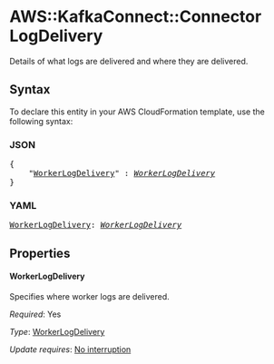 # AWS::KafkaConnect::Connector LogDelivery

Details of what logs are delivered and where they are delivered.

## Syntax

To declare this entity in your AWS CloudFormation template, use the following syntax:

### JSON

<pre>
{
    "<a href="#workerlogdelivery" title="WorkerLogDelivery">WorkerLogDelivery</a>" : <i><a href="workerlogdelivery.md">WorkerLogDelivery</a></i>
}
</pre>

### YAML

<pre>
<a href="#workerlogdelivery" title="WorkerLogDelivery">WorkerLogDelivery</a>: <i><a href="workerlogdelivery.md">WorkerLogDelivery</a></i>
</pre>

## Properties

#### WorkerLogDelivery

Specifies where worker logs are delivered.

_Required_: Yes

_Type_: <a href="workerlogdelivery.md">WorkerLogDelivery</a>

_Update requires_: [No interruption](https://docs.aws.amazon.com/AWSCloudFormation/latest/UserGuide/using-cfn-updating-stacks-update-behaviors.html#update-no-interrupt)
